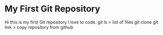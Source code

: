# My First Git Repository
Hi this is my first Git repository
I love to code.
git ls > list of files
git clone git link > copy repository from github


